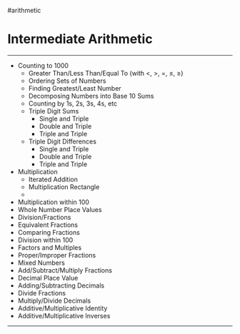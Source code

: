 #arithmetic 

# Intermediate Arithmetic

---

- Counting to 1000
	-   Greater Than/Less Than/Equal To (with <, \>, \=, ≤, ≥)
    -   Ordering Sets of Numbers
    -   Finding Greatest/Least Number
    -   Decomposing Numbers into Base 10 Sums
	-   Counting by 1s, 2s, 3s, 4s, etc
	- Triple Digit Sums
		- Single and Triple
		- Double and Triple
		- Triple and Triple
	- Triple Digit Differences
		- Single and Triple
		- Double and Triple
		- Triple and Triple
- Multiplication
	- Iterated Addition
	- Multiplication Rectangle
	- 
- Multiplication within 100
- Whole Number Place Values
- Division/Fractions
- Equivalent Fractions
- Comparing Fractions
- Division within 100
- Factors and Multiples
- Proper/Improper Fractions
- Mixed Numbers
- Add/Subtract/Multiply Fractions
- Decimal Place Value
- Adding/Subtracting Decimals
- Divide Fractions
- Multiply/Divide Decimals
- Additive/Multiplicative Identity
- Additive/Multiplicative Inverses

---